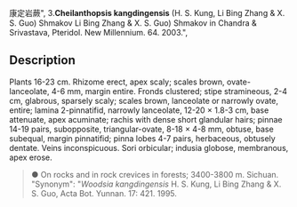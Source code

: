 康定岩蕨",
3.**Cheilanthopsis kangdingensis** (H. S. Kung, Li Bing Zhang & X. S. Guo) Shmakov Li Bing Zhang & X. S. Guo) Shmakov in Chandra & Srivastava, Pteridol. New Millennium. 64. 2003.",

## Description
Plants 16-23 cm. Rhizome erect, apex scaly; scales brown, ovate-lanceolate, 4-6 mm, margin entire. Fronds clustered; stipe stramineous, 2-4 cm, glabrous, sparsely scaly; scales brown, lanceolate or narrowly ovate, entire; lamina 2-pinnatifid, narrowly lanceolate, 12-20 × 1.8-3 cm, base attenuate, apex acuminate; rachis with dense short glandular hairs; pinnae 14-19 pairs, subopposite, triangular-ovate, 8-18 × 4-8 mm, obtuse, base subequal, margin pinnatifid; pinna lobes 4-7 pairs, herbaceous, obtusely dentate. Veins inconspicuous. Sori orbicular; indusia globose, membranous, apex erose.

> ● On rocks and in rock crevices in forests; 3400-3800 m. Sichuan.
  "Synonym": "*Woodsia kangdingensis* H. S. Kung, Li Bing Zhang &amp; X. S. Guo, Acta Bot. Yunnan. 17: 421. 1995.
